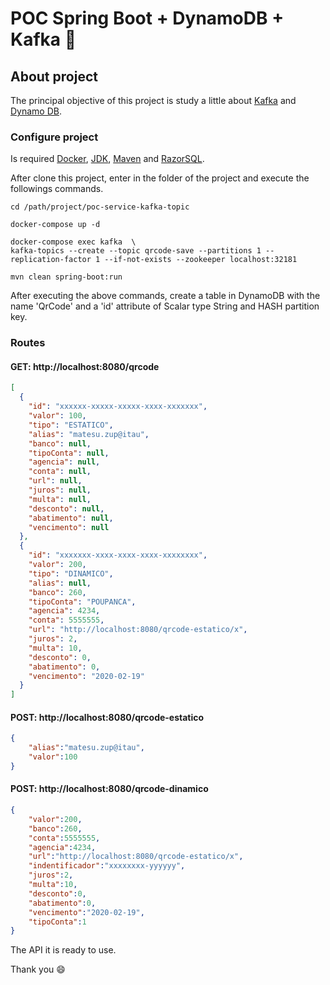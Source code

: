 # POC Spring Boot + DynamoDB +  Kafka :money_with_wings:

## About project

The principal objective of this project is study a little about <a href="https://kafka.apache.org/" target="_blank" >Kafka</a> and <a href="https://aws.amazon.com/pt/dynamodb/" target="_blank" >Dynamo DB</a>.

### Configure project

Is required <a href="https://docs.docker.com/docker-for-windows/install/" target="_blank" >Docker</a>, <a href="https://www.oracle.com/technetwork/java/javase/downloads/jdk8-downloads-2133151.html" target="_blank" >JDK</a>, <a href="https://maven.apache.org/" target="_blank" >Maven</a> and <a href="https://razorsql.com/" target="_blank" >RazorSQL</a>.


After clone this project, enter in the folder of the project and execute the followings commands.

```
cd /path/project/poc-service-kafka-topic

docker-compose up -d

docker-compose exec kafka  \
kafka-topics --create --topic qrcode-save --partitions 1 --replication-factor 1 --if-not-exists --zookeeper localhost:32181

mvn clean spring-boot:run

```

After executing the above commands, create a table in DynamoDB with the name 'QrCode' and a 'id' attribute of Scalar type String and HASH partition key.

### Routes

#### GET: http://localhost:8080/qrcode

```json
[
  {
    "id": "xxxxxx-xxxxx-xxxxx-xxxx-xxxxxxx",
    "valor": 100,
    "tipo": "ESTATICO",
    "alias": "matesu.zup@itau",
    "banco": null,
    "tipoConta": null,
    "agencia": null,
    "conta": null,
    "url": null,
    "juros": null,
    "multa": null,
    "desconto": null,
    "abatimento": null,
    "vencimento": null
  },
  {
    "id": "xxxxxxx-xxxx-xxxx-xxxx-xxxxxxxx",
    "valor": 200,
    "tipo": "DINAMICO",
    "alias": null,
    "banco": 260,
    "tipoConta": "POUPANCA",
    "agencia": 4234,
    "conta": 5555555,
    "url": "http://localhost:8080/qrcode-estatico/x",
    "juros": 2,
    "multa": 10,
    "desconto": 0,
    "abatimento": 0,
    "vencimento": "2020-02-19"
  }
]
```

#### POST: http://localhost:8080/qrcode-estatico

```json
{
	"alias":"matesu.zup@itau",
	"valor":100
}
```

#### POST: http://localhost:8080/qrcode-dinamico

```json
{
    "valor":200,
    "banco":260,
    "conta":5555555,
	"agencia":4234,
    "url":"http://localhost:8080/qrcode-estatico/x",
    "indentificador":"xxxxxxxx-yyyyyy",
    "juros":2,
    "multa":10,
    "desconto":0,
    "abatimento":0,
    "vencimento":"2020-02-19",
    "tipoConta":1
}
```

The API it is ready to use.

Thank you :smile:
